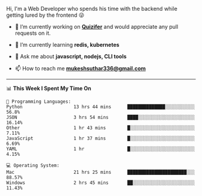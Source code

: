 Hi, I'm a Web Developer who spends his time with the backend while getting lured by the frontend 😜

- 🔭 I’m currently working on **[Quizifer](https://github.com/SutharMukesh/Quizifer/)** and would appreciate any pull requests on it.

- 🌱 I’m currently learning **redis, kubernetes**

- 💬 Ask me about **javascript, nodejs, CLI tools**

- 📫 How to reach me **mukeshsuthar336@gmail.com**

---
<!--START_SECTION:waka-->
📊 **This Week I Spent My Time On** 

```text
💬 Programming Languages: 
Python                   13 hrs 44 mins      ██████████████░░░░░░░░░░░   56.8% 
JSON                     3 hrs 54 mins       ████░░░░░░░░░░░░░░░░░░░░░   16.14% 
Other                    1 hr 43 mins        █░░░░░░░░░░░░░░░░░░░░░░░░   7.11% 
JavaScript               1 hr 37 mins        █░░░░░░░░░░░░░░░░░░░░░░░░   6.69% 
YAML                     1 hr                █░░░░░░░░░░░░░░░░░░░░░░░░   4.15%

💻 Operating System: 
Mac                      21 hrs 25 mins      ██████████████████████░░░   88.57% 
Windows                  2 hrs 45 mins       ██░░░░░░░░░░░░░░░░░░░░░░░   11.43%

```


<!--END_SECTION:waka-->
